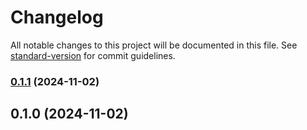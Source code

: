 # Changelog

All notable changes to this project will be documented in this file. See [standard-version](https://github.com/conventional-changelog/standard-version) for commit guidelines.

### [0.1.1](https://github.com/simulasikode/festivaltrilogia/compare/v0.1.0...v0.1.1) (2024-11-02)

## 0.1.0 (2024-11-02)
